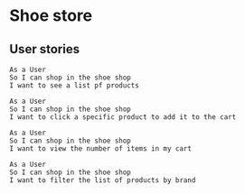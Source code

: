 # Shoe store

## User stories

```
As a User
So I can shop in the shoe shop
I want to see a list pf products
```
```
As a User
So I can shop in the shoe shop
I want to click a specific product to add it to the cart
```
```
As a User
So I can shop in the shoe shop
I want to view the number of items in my cart
```
```
As a User
So I can shop in the shoe shop
I want to filter the list of products by brand
```
